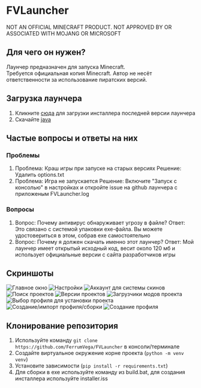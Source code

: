 # FVLauncher

NOT AN OFFICIAL MINECRAFT PRODUCT. NOT APPROVED BY OR ASSOCIATED WITH MOJANG OR MICROSOFT

## Для чего он нужен?

Лаунчер предназначен для запуска Minecraft.  
Требуется официальная копия Minecraft. Автор не несёт ответственности за использование пиратских версий.

## Загрузка лаунчера

1. Кликните [сюда](https://github.com/FerrumVega/FVLauncher/releases/latest/download/FVLauncher_Installer.exe) для загрузки инсталлера последней версии лаунчера
2. Скачайте [java](https://adoptium.net/)

## Частые вопросы и ответы на них

### Проблемы

1. Проблема: Краш игры при запуске на старых версиях
Решение: Удалить options.txt
2. Проблема: Игра не запускается
Решение: Включите "Запуск с консолью" в настройках и откройте issue на github лаунчера с приложеным FVLauncher.log

### Вопросы

1. Вопрос: Почему антивирус обнаруживает угрозу в файле?
Ответ: Это связано с системой упаковки exe-файла. Вы можете удостовериться в этом, собрав exe самостоятельно
2. Вопрос: Почему я должен скачать именно этот лаунчер?
Ответ: Мой лаунчер имеет открытый исходный код, весит около 120 мб и использует официальные версии с сайта разработчиков игры

## Скриншоты

![Главное окно](screenshots/MainWindow.png)
![Настройки](screenshots/SettingsWindow.png)
![Аккаунт для системы скинов](screenshots/AccountWindow.png)
![Поиск проектов](screenshots/ProjectsSearch.png)
![Версии проектов](screenshots/ProjectVersions.png)
![Загрузчики модов проекта](screenshots/ProjectLoaders.png)
![Выбор профиля для установки проекта](screenshots/ProfileChooserForProjectDownload.png)
![Создание/импорт профиля/сборки](screenshots/Create%20or%20import%20profile%20or%20mrpack.png)
![Создание профиля](screenshots/CreateProfile.png)

## Клонирование репозитория

1. Используйте команду `git clone https://github.com/FerrumVega/FVLauncher` в консоли/терминале
2. Создайте виртуальное окружение корне проекта (`python -m venv venv`)
3. Установите зависимости (`pip install -r requirements.txt`)
4. Для сборки в exe используйте команду из build.bat, для создания инсталлера используйте installer.iss
